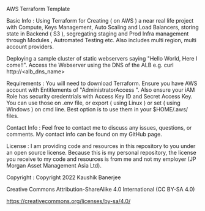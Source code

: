 AWS Terraform Template

Basic Info : Using Terraform for Creating ( on AWS ) a near real life project with Compute, Keys Management, Auto Scaling and Load Balancers,
storing state in Backend ( S3 ), segregating staging and Prod Infra management through Modules , Autromated Testing etc.
Also includes multi region, multi account providers.
    
Deploying a sample cluster of static webservers saying "Hello World, Here I come!!".
Access the Webserver using the DNS of the ALB e.g. curl http://<alb_dns_name>

Requirements : You will need to download Terraform. Ensure you have AWS account with Entitlements of "AdministratorAccess ".
Also ensure your iAM Role has security credentrials with Access Key ID and Secret Access Key.
You can use those on .env file, or export ( using Linux ) or set ( using Windows ) on cmd line. 
Best option is to use them in your $HOME/.aws/ files.

Contact Info : Feel free to contact me to discuss any issues, questions, or comments. My contact info can be found on my GitHub page.

License : I am providing code and resources in this repository to you under an open source license. Because this is my personal repository, the license you receive to my code and resources is from me and not my employer (JP Morgan Asset Management Asia Ltd).

Copyright : Copyright 2022 Kaushik Banerjee

Creative Commons Attribution-ShareAlike 4.0 International (CC BY-SA 4.0)

https://creativecommons.org/licenses/by-sa/4.0/
